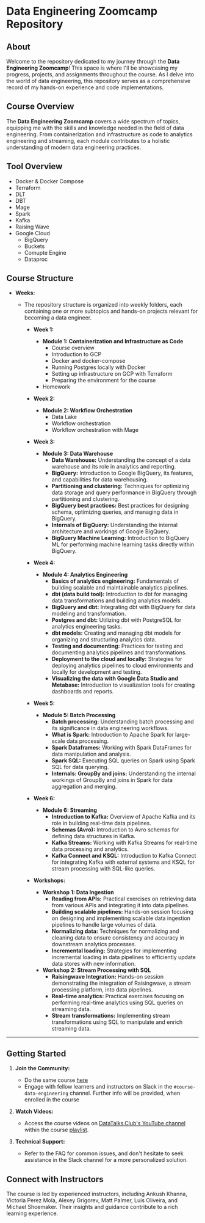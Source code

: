 # Data Engineering Zoomcamp Repository

## About

Welcome to the repository dedicated to my journey through the **Data Engineering Zoomcamp**! This space is where I'll be showcasing my progress, projects, and assignments throughout the course. As I delve into the world of data engineering, this repository serves as a comprehensive record of my hands-on experience and code implementations.

## Course Overview

The **Data Engineering Zoomcamp** covers a wide spectrum of topics, equipping me with the skills and knowledge needed in the field of data engineering. From containerization and infrastructure as code to analytics engineering and streaming, each module contributes to a holistic understanding of modern data engineering practices.

## Tool Overview

- Docker & Docker Compose
- Terraform 
- DLT
- DBT
- Mage
- Spark
- Kafka
- Raising Wave
- Google Cloud
  - BigQuery
  - Buckets
  - Comupte Engine
  - Dataproc

## Course Structure

- **Weeks:**
  - The repository structure is organized into weekly folders, each containing one or more subtopics and hands-on projects relevant for becoming a data engineer.
  
    - **Week 1:**
      - **Module 1: Containerization and Infrastructure as Code**
        - Course overview
        - Introduction to GCP
        - Docker and docker-compose
        - Running Postgres locally with Docker
        - Setting up infrastructure on GCP with Terraform
        - Preparing the environment for the course
      - Homework
     
        
    - **Week 2:**
      - **Module 2: Workflow Orchestration**
        - Data Lake
        - Workflow orchestration
        - Workflow orchestration with Mage
    

    - **Week 3:**
      - **Module 3: Data Warehouse**
        - **Data Warehouse:** Understanding the concept of a data warehouse and its role in analytics and reporting.
        - **BigQuery:** Introduction to Google BigQuery, its features, and capabilities for data warehousing.
        - **Partitioning and clustering:** Techniques for optimizing data storage and query performance in BigQuery through partitioning and clustering.
        - **BigQuery best practices:** Best practices for designing schema, optimizing queries, and managing data in BigQuery.
        - **Internals of BigQuery:** Understanding the internal architecture and workings of Google BigQuery.
        - **BigQuery Machine Learning:** Introduction to BigQuery ML for performing machine learning tasks directly within BigQuery.
      

    - **Week 4:**
      - **Module 4: Analytics Engineering**
        - **Basics of analytics engineering:** Fundamentals of building scalable and maintainable analytics pipelines.
        - **dbt (data build tool):** Introduction to dbt for managing data transformations and building analytics models.
        - **BigQuery and dbt:** Integrating dbt with BigQuery for data modeling and transformation.
        - **Postgres and dbt:** Utilizing dbt with PostgreSQL for analytics engineering tasks.
        - **dbt models:** Creating and managing dbt models for organizing and structuring analytics data.
        - **Testing and documenting:** Practices for testing and documenting analytics pipelines and transformations.
        - **Deployment to the cloud and locally:** Strategies for deploying analytics pipelines to cloud environments and locally for development and testing.
        - **Visualizing the data with Google Data Studio and Metabase:** Introduction to visualization tools for creating dashboards and reports.
      

    - **Week 5:**
      - **Module 5: Batch Processing**
        - **Batch processing:** Understanding batch processing and its significance in data engineering workflows.
        - **What is Spark:** Introduction to Apache Spark for large-scale data processing.
        - **Spark Dataframes:** Working with Spark DataFrames for data manipulation and analysis.
        - **Spark SQL:** Executing SQL queries on Spark using Spark SQL for data querying.
        - **Internals: GroupBy and joins:** Understanding the internal workings of GroupBy and joins in Spark for data aggregation and merging.
      

    - **Week 6:**
      - **Module 6: Streaming**
        - **Introduction to Kafka:** Overview of Apache Kafka and its role in building real-time data pipelines.
        - **Schemas (Avro):** Introduction to Avro schemas for defining data structures in Kafka.
        - **Kafka Streams:** Working with Kafka Streams for real-time data processing and analytics.
        - **Kafka Connect and KSQL:** Introduction to Kafka Connect for integrating Kafka with external systems and KSQL for stream processing with SQL-like queries.
      
    
    - **Workshops:**
      - **Workshop 1: Data Ingestion**
        - **Reading from APIs:** Practical exercises on retrieving data from various APIs and integrating it into data pipelines.
        - **Building scalable pipelines:** Hands-on session focusing on designing and implementing scalable data ingestion pipelines to handle large volumes of data.
        - **Normalizing data:** Techniques for normalizing and cleaning data to ensure consistency and accuracy in downstream analytics processes.
        - **Incremental loading:** Strategies for implementing incremental loading in data pipelines to efficiently update data stores with new information.
      - **Workshop 2: Stream Processing with SQL**
        - **Raisingwave Integration:** Hands-on session demonstrating the integration of Raisingwave, a stream processing platform, into data pipelines.
        - **Real-time analytics:** Practical exercises focusing on performing real-time analytics using SQL queries on streaming data.
        - **Stream transformations:** Implementing stream transformations using SQL to manipulate and enrich streaming data.

      
---

## Getting Started

1. **Join the Community:**
   - Do the same course [here](https://github.com/DataTalksClub/data-engineering-zoomcam)
   - Engage with fellow learners and instructors on Slack in the `#course-data-engineering` channel. Further info will be provided, when enrolled in the course

2. **Watch Videos:**
   - Access the course videos on [DataTalks.Club's YouTube channel](https://www.youtube.com/@DataTalksClub) within the course [playlist](https://www.youtube.com/watch?v=-zpVha7bw5A&list=PL3MmuxUbc_hJed7dXYoJw8DoCuVHhGEQb).

3. **Technical Support:**
   - Refer to the FAQ for common issues, and don't hesitate to seek assistance in the Slack channel for a more personalized solution.


## Connect with Instructors

The course is led by experienced instructors, including Ankush Khanna, Victoria Perez Mola, Alexey Grigorev, Matt Palmer, Luis Oliveira, and Michael Shoemaker. Their insights and guidance contribute to a rich learning experience.


